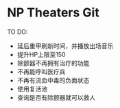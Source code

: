 # NP Theaters Git

TO DO:
- 延后重甲刷新时间，并播放出场音乐
- 提升HP上限至150
- 除颤器不再拥有治疗的功能
- 不再能呼叫医疗兵
- 不再有流血中毒的负面状态
- 使用复活池
- 查询是否有除颤器就可以救人